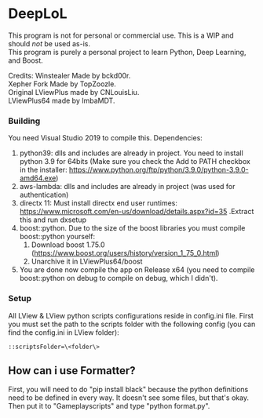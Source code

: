 # DeepLoL
This program is not for personal or commercial use. This is a WIP and should *not* be used as-is.  
This program is purely a personal project to learn Python, Deep Learning, and Boost.

Credits:
Winstealer Made by bckd00r.  
Xepher Fork Made by TopZoozle.  
Original LViewPlus made by CNLouisLiu.  
LViewPlus64 made by ImbaMDT.  

### Building

You need Visual Studio 2019 to compile this.
Dependencies:
  1. python39: dlls and includes are already in project. You need to install python 3.9 for 64bits (Make sure you check the Add to PATH checkbox in the installer: https://www.python.org/ftp/python/3.9.0/python-3.9.0-amd64.exe)
  3. aws-lambda: dlls and includes are already in project (was used for authentication)
  3. directx 11: Must install directx end user runtimes: https://www.microsoft.com/en-us/download/details.aspx?id=35 .Extract this and run dxsetup
  4. boost::python. Due to the size of the boost libraries you must compile boost::python yourself:
      1. Download boost 1.75.0 (https://www.boost.org/users/history/version_1_75_0.html)
      2. Unarchive it in LViewPlus64/boost
  5. You are done now compile the app on Release x64 (you need to compile boost::python on debug to compile on debug, which I didn't).
 ### Setup
 All LView & LView python scripts configurations reside in config.ini file. First you must set the path to the scripts folder with the following config (you can find the config.ini in LView folder):
 
  `::scriptsFolder=\<folder\>`
## How can i use Formatter?

First, you will need to do "pip install black" because the python definitions need to be defined in every way. It doesn't see some files, but that's okay. Then put it to "Gameplayscripts" and type "python format.py".

